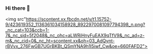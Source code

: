 ### Hi there 👋

<img src"https://scontent.xx.fbcdn.net/v/t1.15752-9/423619352_1136361034158928_8922970081097794398_n.png?_nc_cat=103&ccb=1-7&_nc_sid=5f2048&_nc_ohc=aLWRiHnyFuEAX9qTfV9&_nc_ad=z-m&_nc_cid=0&_nc_ht=scontent.xx&oh=03_AdQynt-rBVvx_276FwGB7UGrBKBt_QSmYNA9h1l5iwf_Cw&oe=660FAFD2">
